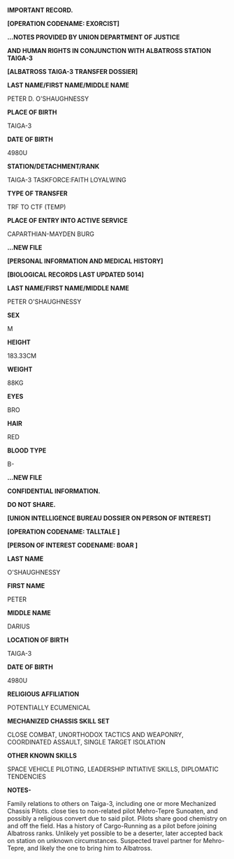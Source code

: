 **IMPORTANT RECORD.**

**[OPERATION CODENAME: EXORCIST]**

**…NOTES PROVIDED BY UNION DEPARTMENT OF JUSTICE**

**AND HUMAN RIGHTS IN CONJUNCTION WITH ALBATROSS STATION TAIGA-3**

**[ALBATROSS TAIGA-3 TRANSFER DOSSIER]**

**LAST NAME/FIRST NAME/MIDDLE NAME**

PETER D. O'SHAUGHNESSY

**PLACE OF BIRTH**

TAIGA-3 

**DATE OF BIRTH**

4980U

**STATION/DETACHMENT/RANK**

TAIGA-3 TASKFORCE:FAITH LOYALWING

**TYPE OF TRANSFER**

TRF TO CTF (TEMP)

**PLACE OF ENTRY INTO ACTIVE SERVICE**

CAPARTHIAN-MAYDEN BURG

**…NEW FILE**

**[PERSONAL INFORMATION AND MEDICAL HISTORY]**

**[BIOLOGICAL RECORDS LAST UPDATED 5014]**

**LAST NAME/FIRST NAME/MIDDLE NAME**

PETER O'SHAUGHNESSY

**SEX**

M

**HEIGHT**

183.33CM

**WEIGHT**

88KG

**EYES**

BRO

**HAIR**

RED

**BLOOD TYPE**

B-

**…NEW FILE**

**CONFIDENTIAL INFORMATION.**

**DO NOT SHARE.**

**[UNION INTELLIGENCE BUREAU DOSSIER ON PERSON OF INTEREST]**

**[OPERATION CODENAME: TALLTALE ]**

**[PERSON OF INTEREST CODENAME: BOAR ]**

**LAST NAME**

O'SHAUGHNESSY

**FIRST NAME**

PETER

**MIDDLE NAME**

DARIUS

**LOCATION OF BIRTH**

TAIGA-3

**DATE OF BIRTH**

4980U

**RELIGIOUS AFFILIATION**

POTENTIALLY ECUMENICAL

**MECHANIZED CHASSIS SKILL SET**

CLOSE COMBAT, UNORTHODOX TACTICS AND WEAPONRY, COORDINATED ASSAULT, SINGLE TARGET ISOLATION

**OTHER KNOWN SKILLS**

SPACE VEHICLE PILOTING, LEADERSHIP INTIATIVE SKILLS, DIPLOMATIC TENDENCIES

**NOTES-**

Family relations to others on Taiga-3, including one or more Mechanized Chassis Pilots. close ties to non-related pilot Mehro-Tepre Sunoaten, and possibly a religious convert due to said pilot. Pilots share good chemistry on and off the field. Has a history of Cargo-Running as a pilot before joining Albatross ranks. Unlikely yet possible to be a deserter, later accepted back on station on unknown circumstances. Suspected travel partner for Mehro-Tepre, and likely the one to bring him to Albatross.
